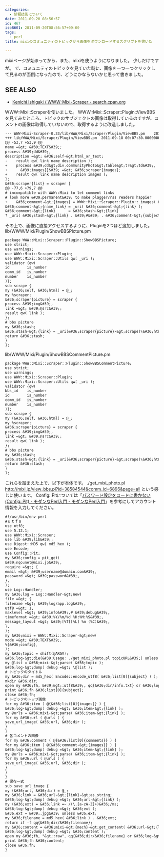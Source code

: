 ```yaml
---
categories:
  - 情報技術について
date: 2011-09-20 08:56:57
id: 467
iso8601: 2011-09-20T08:56:57+09:00
tags:
  - perl
title: mixiのコミュニティのトピックから画像をダウンロードするスクリプトを書いた

---
```


mixiページが始まってから、また、mixiを使うようになりました。
&#133;少しだけですが。
で、コミュニティのトピックを見ていた時に、画像を一つ一つクリックして見るのが面倒になったので、どうにかならないかと思って書きました。
<div id="see_also">
<h2>SEE ALSO</h2>
<ul>
<li><a href="http://search.cpan.org/dist/WWW-Mixi-Scraper/">Kenichi Ishigaki / WWW-Mixi-Scraper - search.cpan.org</a></li>
</ul>
</div>


WWW::Mixi::Scraperを使いました。
WWW::Mixi::Scraper::Plugin::ViewBBSを見てみたところ、トピックのサブジェクトの画像は取得しているのですが、コメントの画像は取得していないので、取得するように改造しました。
```default
--- WWW-Mixi-Scraper-0.33/lib/WWW/Mixi/Scraper/Plugin/ViewBBS.pm	2011-09-20 09:43:10.000000000 +0900
+++ lib/WWW/Mixi/Scraper/Plugin/ViewBBS.pm	2011-09-18 00:07:30.000000000 +0900
@@ -53,7 +53,9 @@
name =&gt; &#39;TEXT&#39;;
process &#39;dd&#39;,
description =&gt; &#36;self-&gt;html_or_text;
-    result qw( link name description );
+    process &#39;dd&gt;div.communityPhoto&gt;table&gt;tr&gt;td&#39;,
+      &#39;images[]&#39; =&gt; &#36;scraper{images};
+    result qw( link name description images );
};
&#36;scraper{list} = scraper {
@@ -77,6 +79,7 @@
# incompatible with WWW::Mixi to let comment links
# look more &#39;permanent&#39; to make plagger/rss readers happier
+    &#36;comment-&gt;{images} = WWW::Mixi::Scraper::Plugin::_images( &#36;comment-&gt;{images} ) if defined &#36;comment-&gt;{images};
&#36;comment-&gt;{name_link} = _uri( &#36;comment-&gt;{link} );
&#36;comment-&gt;{link}      = &#36;stash-&gt;{link}
? _uri( &#36;stash-&gt;{link} . &#39;#&#39; . &#36;comment-&gt;{subject} )
```
その上で、画像に直接アクセスするように、Pluginを2つほど追加しました。
lib/WWW/Mixi/Plugin/ShowBBSPicture.pm
```default
package WWW::Mixi::Scraper::Plugin::ShowBBSPicture;
use strict;
use warnings;
use WWW::Mixi::Scraper::Plugin;
use WWW::Mixi::Scraper::Utils qw( _uri );
validator {qw(
id        is_number
comm_id   is_number
number    is_number
)};
sub scrape {
my (&#36;self, &#36;html) = @_;
my %scraper;
&#36;scraper{picture} = scraper {
process &#39;img&#39;,
link =&gt; &#39;@src&#39;;
result qw( link );
};
# bbs picture
my &#36;stash;
&#36;stash-&gt;{link} = _uri(&#36;scraper{picture}-&gt;scrape(\&#36;html));
return &#36;stash;
}
1;
```
lib/WWW/Mixi/Plugin/ShowBBSCommentPicture.pm
```default
package WWW::Mixi::Scraper::Plugin::ShowBBSCommentPicture;
use strict;
use warnings;
use WWW::Mixi::Scraper::Plugin;
use WWW::Mixi::Scraper::Utils qw( _uri );
validator {qw(
bbs_id    is_number
id        is_number
comm_id   is_number
number    is_number
)};
sub scrape {
my (&#36;self, &#36;html) = @_;
my %scraper;
&#36;scraper{picture} = scraper {
process &#39;img&#39;,
link =&gt; &#39;@src&#39;;
result qw( link );
};
# bbs picture
my &#36;stash;
&#36;stash-&gt;{link} = _uri(&#36;scraper{picture}-&gt;scrape(\&#36;html));
return &#36;stash;
}
1;
```
これらを踏まえた上で、以下が本体です。
./get_mixi_photo.pl http://mixi.jp/view_bbs.pl?id=38584544&comm_id=6896&page=all
という感じに使います。
Config::Pitについては「<a href="http://perl-users.jp/modules/config_pit.html">パスワード設定をコードに書かない(Config::Pit) - モダンなPerl入門 - モダンなPerl入門</a>」を参考にしてアカウント情報を入力してください。
```default
#!/usr/bin/env perl
#ｕｔｆ８
use utf8;
use 5.12.1;
use WWW::Mixi::Scraper;
use lib &#39;lib&#39;;
use Digest::MD5 qw( md5_hex );
use Encode;
use Config::Pit;
my &#36;config = pit_get(
&#39;nqounet@mixi.jp&#39;,
require =&gt; {
email =&gt; &#39;username@domain.com&#39;,
password =&gt; &#39;password&#39;,
},
);
use Log::Handler;
my &#36;log = Log::Handler-&gt;new(
file =&gt; {
filename =&gt; &#39;log/app.log&#39;,
utf8 =&gt; 1,
maxlevel =&gt; &#39;info&#39;,# &#39;debug&#39;,
timeformat =&gt; &#39;%Y/%m/%d %H:%M:%S&#39;,
message_layout =&gt; &#39;[%T][%L] %m (%C)&#39;,
},
);
my &#36;mixi = WWW::Mixi::Scraper-&gt;new(
mode =&gt; &#39;TEXT&#39;,
%{&#36;config},
);
my &#36;topic = shift(@ARGV);
&#36;log-&gt;die(&#39;Usage: ./get_mixi_photo.pl topicURL&#39;) unless &#36;topic;
my @list = &#36;mixi-&gt;parse( &#36;topic );
&#36;log-&gt;dump( debug =&gt; \@list );
# トピックのタイトル
my &#36;dir = md5_hex( Encode::encode_utf8( &#36;list[0]{subject} ) );
mkdir &#36;dir;
open my &#36;fh, &#39;&gt;:utf8&#39;, qq{&#36;dir/info.txt} or &#36;log-&gt;die( qq{Can not open &#36;dir/info.txt.} );
print &#36;fh &#36;list[0]{subject};
close &#36;fh;
# トピックのトップ画像
for my &#36;item ( @{&#36;list[0]{images}} ) {
&#36;log-&gt;dump( debug =&gt; &#36;item-&gt;{link} );
my @urls = &#36;mixi-&gt;parse( &#36;item-&gt;{link} );
for my &#36;url ( @urls ) {
save_url_image( &#36;url, &#36;dir );
}
}
# 各コメントの画像
for my &#36;comment ( @{&#36;list[0]{comments}} ) {
for my &#36;item ( @{&#36;comment-&gt;{images}} ) {
&#36;log-&gt;dump( debug =&gt; &#36;item-&gt;{link} );
my @urls = &#36;mixi-&gt;parse( &#36;item-&gt;{link} );
for my &#36;url ( @urls ) {
save_url_image( &#36;url, &#36;dir );
}
}
}
# 保存一式
sub save_url_image {
my (&#36;url, &#36;dir) = @_;
my &#36;link = &#36;url-&gt;{link}-&gt;as_string;
&#36;log-&gt;dump( debug =&gt; &#36;url-&gt;{link} );
my (&#36;ext) = &#36;link =~ /(\.[a-zA-Z]+)&#36;/ms;
&#36;log-&gt;dump( debug =&gt; &#36;ext );
&#36;ext = &#39;.jpg&#39; unless &#36;ext;
my &#36;filename = md5_hex( &#36;link ) . &#36;ext;
return if -f qq{&#36;dir/&#36;filename};
my &#36;content = &#36;mixi-&gt;{mech}-&gt;get_content( &#36;url-&gt;{link} );
&#36;log-&gt;dump( debug =&gt; &#36;content );
open my &#36;fh, "&gt;:raw", qq{&#36;dir/&#36;filename} or &#36;log-&gt;die( qq{Can not open &#36;dir/&#36;filename.} );
print &#36;fh &#36;content;
close &#36;fh;
}
```
    	